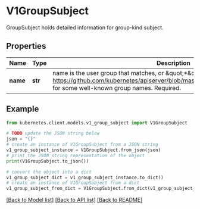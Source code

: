 # V1GroupSubject

GroupSubject holds detailed information for group-kind subject.

## Properties

Name | Type | Description | Notes
------------ | ------------- | ------------- | -------------
**name** | **str** | name is the user group that matches, or \&quot;*\&quot; to match all user groups. See https://github.com/kubernetes/apiserver/blob/master/pkg/authentication/user/user.go for some well-known group names. Required. | 

## Example

```python
from kubernetes.client.models.v1_group_subject import V1GroupSubject

# TODO update the JSON string below
json = "{}"
# create an instance of V1GroupSubject from a JSON string
v1_group_subject_instance = V1GroupSubject.from_json(json)
# print the JSON string representation of the object
print(V1GroupSubject.to_json())

# convert the object into a dict
v1_group_subject_dict = v1_group_subject_instance.to_dict()
# create an instance of V1GroupSubject from a dict
v1_group_subject_from_dict = V1GroupSubject.from_dict(v1_group_subject_dict)
```
[[Back to Model list]](../README.md#documentation-for-models) [[Back to API list]](../README.md#documentation-for-api-endpoints) [[Back to README]](../README.md)


